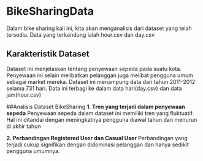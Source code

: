 # BikeSharingData
Dalam bike sharing kali ini, kita akan menganalisis dari dataset yang telah tersedia. Data yang terkandung ialah hour.csv dan day.csv

## Karakteristik Dataset
Dataset ini menjelaskan tentang penyewaan sepeda pada suatu kota. Penyewaan ini selain melibatkan pelanggan juga melibat pengguna umum sebagai market mereka. Dataset ini menampung data dari tahun 2011-2012 selama 731 hari. Data ini terbagi ke dalam data hari(day.csv) dan data jam(hour.csv)

##Analisis Dataset BikeSharing
**1. Tren yang terjadi dalam penyewaan sepeda**
Penyewaan sepeda dalam dataset ini memiliki tren yang fluktuatif. Hal ini ditandai dengan meningkatnya pengguna diawal tahun dan menurun di akhir tahun

**2. Perbandingan Registered User dan Casual User**
Perbandingan yang terjadi cukup signifikan dengan didominasi pelanggan dan hanya sedikit pengguna umumnya. 
